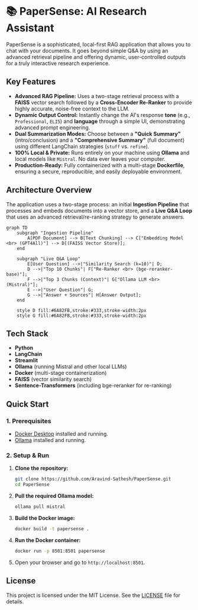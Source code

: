# 📚 PaperSense: AI Research Assistant

PaperSense is a sophisticated, local-first RAG application that allows you to chat with your documents. It goes beyond simple Q&A by using an advanced retrieval pipeline and offering dynamic, user-controlled outputs for a truly interactive research experience.


## Key Features

*   **Advanced RAG Pipeline:** Uses a two-stage retrieval process with a **FAISS** vector search followed by a **Cross-Encoder Re-Ranker** to provide highly accurate, noise-free context to the LLM.
*   **Dynamic Output Control:** Instantly change the AI's response **tone** (e.g., `Professional`, `ELI5`) and **language** through a simple UI, demonstrating advanced prompt engineering.
*   **Dual Summarization Modes:** Choose between a **"Quick Summary"** (intro/conclusion) and a **"Comprehensive Summary"** (full document) using different LangChain strategies (`stuff` vs. `refine`).
*   **100% Local & Private:** Runs entirely on your machine using **Ollama** and local models like `Mistral`. No data ever leaves your computer.
*   **Production-Ready:** Fully containerized with a multi-stage **Dockerfile**, ensuring a secure, reproducible, and easily deployable environment.

## Architecture Overview

The application uses a two-stage process: an initial **Ingestion Pipeline** that processes and embeds documents into a vector store, and a **Live Q&A Loop** that uses an advanced retrieval/re-ranking strategy to generate answers.

```mermaid
graph TD
    subgraph "Ingestion Pipeline"
        A[PDF Document] --> B[Text Chunking] --> C["Embedding Model <br> (GPT4All)"] --> D[(FAISS Vector Store)];
    end

    subgraph "Live Q&A Loop"
        E[User Question] -->|"Similarity Search (k=10)"| D;
        D -->|"Top 10 Chunks"| F["Re-Ranker <br> (bge-reranker-base)"];
        F -->|"Top 3 Chunks (Context)"| G["Ollama LLM <br> (Mistral)"];
        E -->|"User Question"| G;
        G -->|"Answer + Sources"| H[Answer Output];
    end

    style D fill:#6A82FB,stroke:#333,stroke-width:2px
    style G fill:#6A82FB,stroke:#333,stroke-width:2px
```

## Tech Stack

- **Python**
- **LangChain**
- **Streamlit**
- **Ollama** (running Mistral and other local LLMs)
- **Docker** (multi-stage containerization)
- **FAISS** (vector similarity search)
- **Sentence-Transformers** (including bge-reranker for re-ranking)

## Quick Start

### 1. Prerequisites
*   [Docker Desktop](https://www.docker.com/products/docker-desktop/) installed and running.
*   [Ollama](https://ollama.com/) installed and running.

### 2. Setup & Run

1.  **Clone the repository:**
    ```bash
    git clone https://github.com/Aravind-Sathesh/PaperSense.git
    cd PaperSense
    ```

2.  **Pull the required Ollama model:**
    ```bash
    ollama pull mistral
    ```

3.  **Build the Docker image:**
    ```bash
    docker build -t papersense .
    ```

4.  **Run the Docker container:**
    ```bash
    docker run -p 8501:8501 papersense
    ```

5.  Open your browser and go to `http://localhost:8501`.

## License

This project is licensed under the MIT License. See the [LICENSE](LICENSE) file for details.
